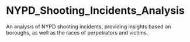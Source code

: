 # NYPD_Shooting_Incidents_Analysis
An analysis of NYPD shooting incidents, providing insights based on boroughs, as well as the races of perpetrators and victims.
